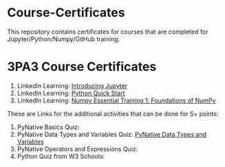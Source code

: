 # Course-Certificates

This repository contains certificates for courses that are completed for Jupyter/Python/Numpy/GitHub training.

# 3PA3 Course Certificates
1. LinkedIn Learning:  [Introducing Jupyter](https://github.com/user-attachments/assets/435938e8-cf7a-4530-8846-1944e2cd380a)
2. LinkedIn Learning: [Python Quick Start](https://github.com/user-attachments/assets/14e698c6-a526-4c72-85d8-2600d2d00933)
3. LinkedIn Learning: [Numpy Essential Training 1: Foundations of NumPy](https://github.com/user-attachments/assets/5fb6ec30-5129-4036-880d-8714d78b9e9b)

These are Links for the additional activities that can be done for S+ points: 

1. PyNative Basics Quiz:
2. PyNative Data Types and Variables Quiz: [PyNative Data Types and Variables](https://github.com/taylorspengen/Course-Certificates/blob/main/PyNative_DataTypesAndVariables.md)
3. PyNative Operators and Expressions Quiz:
4. Python Quiz from W3 Schools: 

